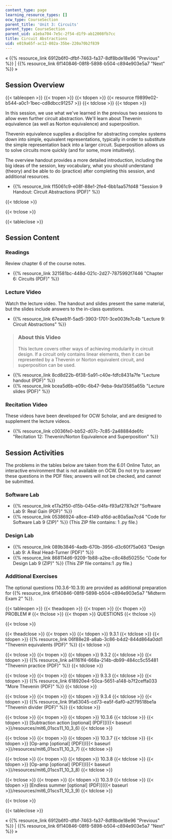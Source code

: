 ```yaml
---
content_type: page
learning_resource_types: []
ocw_type: CourseSection
parent_title: 'Unit 3: Circuits'
parent_type: CourseSection
parent_uid: a1eba704-7e5c-2f54-d1f9-ab12008fb7cc
title: Circuit Abstractions
uid: e019a65f-ac12-802a-35be-220a70b2f839
---
```


« {{% resource_link 6912b6f0-dfbf-7463-fa37-8df8bde18e96 "Previous" %}} | {{% resource_link 6f140846-08f8-5898-b504-c894e903e5a7 "Next" %}} »

Session Overview
----------------

{{< tableopen >}}
{{< tropen >}}
{{< tdopen >}}
{{< resource f9899e02-b544-a0c1-1bec-cd8dbcc91257 >}}
{{< tdclose >}}
{{< tdopen >}}


In this session, we use what we've learned in the previous two sessions to allow even further circuit abstraction. We'll learn about Thevenin equivalence (as well as Norton equivalence) and superposition.

Thevenin equivalence supplies a discipline for abstracting complex systems down into simple, equivalent representations, typically in order to substitute the simple representation back into a larger circuit. Superposition allows us to solve circuits more quickly (and for some, more intuitively).

The overview handout provides a more detailed introduction, including the big ideas of the session, key vocabulary, what you should understand (theory) and be able to do (practice) after completing this session, and additional resources.

*   {{% resource_link f15061c9-e08f-88e1-2fe4-6bb1aa57fd48 "Session 9 Handout: Circuit Abstractions (PDF)" %}}


{{< tdclose >}}

{{< trclose >}}

{{< tableclose >}}

Session Content
---------------

### Readings

Review chapter 6 of the course notes.

*   {{% resource_link 321581bc-448d-021c-2d27-7875992f7446 "Chapter 6: Circuits (PDF)" %}}

### Lecture Video

Watch the lecture video. The handout and slides present the same material, but the slides include answers to the in-class questions.

*   {{% resource_link 67eaeb1f-5ad5-3903-1701-3ce003fe7c4b "Lecture 9: Circuit Abstractions" %}}

> ### About this Video
> 
> This lecture covers other ways of achieving modularity in circuit design. If a circuit only contains linear elements, then it can be represented by a Thevenin or Norton equivalent circuit, and superposition can be used.

*   {{% resource_link 8cd8d22b-6f38-5a91-c40e-fdfc8431a7fe "Lecture handout (PDF)" %}}
*   {{% resource_link bcea5d6b-e09c-6b47-9eba-9da13585a65b "Lecture slides (PDF)" %}}

### Recitation Video

These videos have been developed for OCW Scholar, and are designed to supplement the lecture videos.

*   {{% resource_link c0036fe0-bb52-d07c-7c85-2a48884de6fc "Recitation 12: Thevenin/Norton Equivalence and Superposition" %}}

Session Activities
------------------

The problems in the tables below are taken from the 6.01 Online Tutor, an interactive environment that is not available on OCW. Do not try to answer these questions in the PDF files; answers will not be checked, and cannot be submitted.

### Software Lab

*   {{% resource_link e17a2f50-d15b-045e-d4fa-f93af2787e2f "Software Lab 9: Real Gain (PDF)" %}}
*   {{% resource_link 05386924-a8ce-4149-a16d-ac80a5aa7cd4 "Code for Software Lab 9 (ZIP)" %}} (This ZIP file contains: 1 .py file.)

### Design Lab

*   {{% resource_link 089b3846-4adb-670b-3956-d3c60f75a063 "Design Lab 9: A Real Head-Turner (PDF)" %}}
*   {{% resource_link 868114d6-9209-1b88-a2be-c8c48d50255c "Code for Design Lab 9 (ZIP)" %}} (This ZIP file contains:1 .py file.)

### Additional Exercises

The optional questions (10.3.6-10.3.9) are provided as additional preparation for {{% resource_link 6f140846-08f8-5898-b504-c894e903e5a7 "Midterm Exam 2" %}}.

{{< tableopen >}}
{{< theadopen >}}
{{< tropen >}}
{{< thopen >}}
PROBLEM #
{{< thclose >}}
{{< thopen >}}
QUESTIONS
{{< thclose >}}

{{< trclose >}}

{{< theadclose >}}
{{< tropen >}}
{{< tdopen >}}
9.3.1
{{< tdclose >}}
{{< tdopen >}}
{{% resource_link 06f88e28-a8ab-3c86-b4d2-844d864a0dd1 "Thevenin equivalents (PDF)" %}}
{{< tdclose >}}

{{< trclose >}}
{{< tropen >}}
{{< tdopen >}}
9.3.2
{{< tdclose >}}
{{< tdopen >}}
{{% resource_link a41161f4-668a-214b-db99-484cc5c55481 "Thevenin practice (PDF)" %}}
{{< tdclose >}}

{{< trclose >}}
{{< tropen >}}
{{< tdopen >}}
9.3.3
{{< tdclose >}}
{{< tdopen >}}
{{% resource_link 618920e4-50ca-5651-a148-b7f2ceffa033 "More Thevenin (PDF)" %}}
{{< tdclose >}}

{{< trclose >}}
{{< tropen >}}
{{< tdopen >}}
9.3.4
{{< tdclose >}}
{{< tdopen >}}
{{% resource_link 9fa63045-cd73-ea5f-6af0-a2f79518be1a "Thevenin divider (PDF)" %}}
{{< tdclose >}}

{{< trclose >}}
{{< tropen >}}
{{< tdopen >}}
10.3.6
{{< tdclose >}}
{{< tdopen >}}
[Subtraction action \[optional\] (PDF)]({{< baseurl >}}/resources/mit6_01scs11_10_3_6)
{{< tdclose >}}

{{< trclose >}}
{{< tropen >}}
{{< tdopen >}}
10.3.7
{{< tdclose >}}
{{< tdopen >}}
[Op-amp \[optional\] (PDF)]({{< baseurl >}}/resources/mit6_01scs11_10_3_7)
{{< tdclose >}}

{{< trclose >}}
{{< tropen >}}
{{< tdopen >}}
10.3.8
{{< tdclose >}}
{{< tdopen >}}
[Op-amp \[optional\] (PDF)]({{< baseurl >}}/resources/mit6_01scs11_10_3_8)
{{< tdclose >}}

{{< trclose >}}
{{< tropen >}}
{{< tdopen >}}
10.3.9
{{< tdclose >}}
{{< tdopen >}}
[Endless summer \[optional\] (PDF)]({{< baseurl >}}/resources/mit6_01scs11_10_3_9)
{{< tdclose >}}

{{< trclose >}}

{{< tableclose >}}

« {{% resource_link 6912b6f0-dfbf-7463-fa37-8df8bde18e96 "Previous" %}} | {{% resource_link 6f140846-08f8-5898-b504-c894e903e5a7 "Next" %}} »